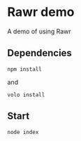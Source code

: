 Rawr demo
========================

A demo of using Rawr

## Dependencies

`npm install`

and

`volo install`

## Start


`node index`